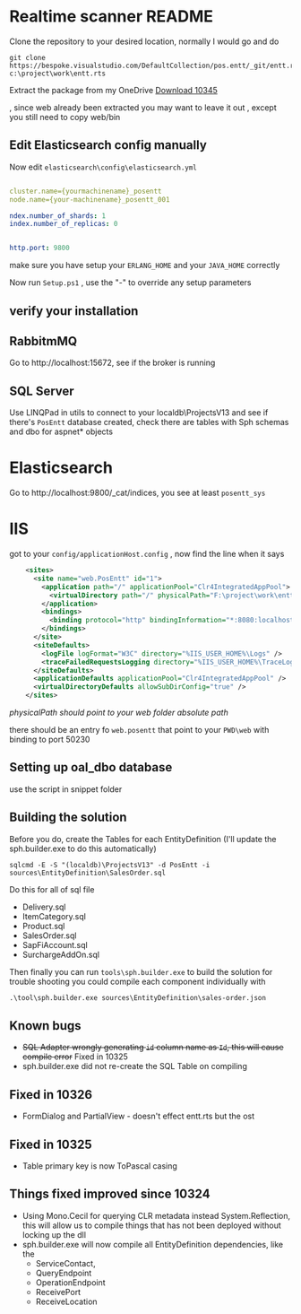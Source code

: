 # Realtime scanner README

Clone the repository to your desired location, normally I would go and do
```
git clone https://bespoke.visualstudio.com/DefaultCollection/pos.entt/_git/entt.rts c:\project\work\entt.rts
```

Extract the package from my OneDrive [Download 10345](https://1drv.ms/u/s!AnfOLTS4EYc4g6g3KEz8_ldNjJAYsg) 

, since web already been extracted you may want to leave it out , except you still need to copy web/bin


## Edit Elasticsearch config manually

Now edit `elasticsearch\config\elasticsearch.yml`

 ```yaml
 
cluster.name={yourmachinename}_posentt
node.name={your-machinename}_posentt_001

ndex.number_of_shards: 1
index.number_of_replicas: 0


http.port: 9800

```

make sure you have setup your `ERLANG_HOME` and your `JAVA_HOME` correctly

Now run `Setup.ps1` , use the "-" to override any setup parameters


## verify your installation

## RabbitmMQ
Go to http://localhost:15672, see if the broker is running

## SQL Server 
Use LINQPad in utils to connect to your localdb\ProjectsV13  and see if there's `PosEntt` database created, check there are tables with Sph schemas and dbo for aspnet* objects



# Elasticsearch
Go to http://localhost:9800/_cat/indices, you see at least `posentt_sys`


# IIS
got to your `config/applicationHost.config` , now find the line when it says 
``` xml
    <sites>
      <site name="web.PosEntt" id="1">
        <application path="/" applicationPool="Clr4IntegratedAppPool">
          <virtualDirectory path="/" physicalPath="F:\project\work\entt.rts\web" />
        </application>
        <bindings>
          <binding protocol="http" bindingInformation="*:8080:localhost" />
        </bindings>
      </site>
      <siteDefaults>
        <logFile logFormat="W3C" directory="%IIS_USER_HOME%\Logs" />
        <traceFailedRequestsLogging directory="%IIS_USER_HOME%\TraceLogFiles" enabled="true" maxLogFileSizeKB="1024" />
      </siteDefaults>
      <applicationDefaults applicationPool="Clr4IntegratedAppPool" />
      <virtualDirectoryDefaults allowSubDirConfig="true" />
    </sites>
```
*physicalPath should point to your web folder absolute path*

there should be an entry fo `web.posentt` that point to your `PWD\web` with binding to port 50230


## Setting up oal_dbo database

use the script in snippet folder

## Building the solution
Before you do, create the Tables for each EntityDefinition (I'll update the sph.builder.exe to do this automatically)

```
sqlcmd -E -S "(localdb)\ProjectsV13" -d PosEntt -i sources\EntityDefinition\SalesOrder.sql

```

Do this for all of sql file
* Delivery.sql
* ItemCategory.sql
* Product.sql
* SalesOrder.sql
* SapFiAccount.sql
* SurchargeAddOn.sql

Then finally you can run `tools\sph.builder.exe` to build the solution
for trouble shooting you could compile each component individually with
```bat
.\tool\sph.builder.exe sources\EntityDefinition\sales-order.json
```

## Known bugs

* ~~SQL Adapter wrongly generating `id` column name as `Id`, this will cause compile error~~ Fixed in 10325
* sph.builder.exe did not re-create the SQL Table on compiling


## Fixed in 10326
* FormDialog and PartialView - doesn't effect entt.rts but the ost

## Fixed in 10325
* Table primary key is now ToPascal casing


## Things fixed improved since 10324

* Using Mono.Cecil for querying CLR metadata instead System.Reflection, this will allow us to compile things 
that has not been deployed without locking up the dll
* sph.builder.exe will now compile all EntityDefinition dependencies, like the 
    * ServiceContact,
    * QueryEndpoint
    * OperationEndpoint
    * ReceivePort
    * ReceiveLocation
